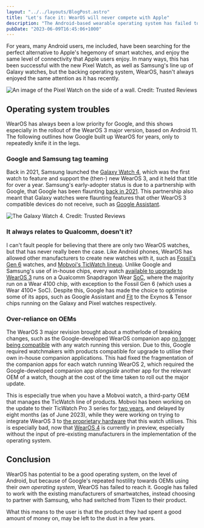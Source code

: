 ```yaml
---
layout: "../../layouts/BlogPost.astro"
title: "Let's face it: WearOS will never compete with Apple"
description: "The Android-based wearable operating system has failed to achieve its potential."
pubDate: "2023-06-09T16:45:06+1000"
---
```


For years, many Android users, me included, have been searching for the perfect alternative to Apple's hegemony of smart watches, and enjoy the same level of connectivity that Apple users enjoy. In many ways, this has been successful with the new Pixel Watch, as well as Samsung's line up of Galaxy watches, but the backing operating system, WearOS, hasn't always enjoyed the same attention as it has recently.

![An image of the Pixel Watch on the side of a wall. Credit: Trusted Reviews](https://www.trustedreviews.com/wp-content/uploads/sites/54/2022/10/PXL_20221031_092955044-768x576.jpg)

## Operating system troubles
WearOS has always been a low priority for Google, and this shows especially in the rollout of the WearOS 3 major version, based on Android 11. The following outlines how Google built up WearOS for years, only to repeatedly knife it in the legs.

### Google and Samsung tag teaming
Back in 2021, Samsung launched the [Galaxy Watch 4](https://techcrunch.com/2021/08/11/samsung-returns-to-wear-os-with-the-galaxy-watch-4/), which was the first watch to feature and support the (then-) new WearOS 3, and it held that title for over a year. Samsung's early-adopter status is due to a partnership with Google, that Google has been flaunting [back in 2021](https://techcrunch.com/2021/08/11/samsung-returns-to-wear-os-with-the-galaxy-watch-4/). This partnership also meant that Galaxy watches were flaunting features that other WearOS 3 compatible devices do not receive, such as [Google Assistant](https://www.samsung.com/us/support/answer/ANS00090782/).

![The Galaxy Watch 4. Credit: Trusted Reviews](https://www.trustedreviews.com/wp-content/uploads/sites/54/2022/08/IMG_3670-768x512.jpg)


### It always relates to Qualcomm, doesn't it?
I can't fault people for believing that there are only two WearOS watches, but that has never really been the case. Like Android phones, WearOS has allowed other manufacturers to create new watches with it, such as [Fossil's Gen 6](https://www.fossil.com/en-au/watches/learn-more/gen-6-smartwatches/) watches, and [Mobvoi's TicWatch lineup](https://www.mobvoi.com/au/pages/ticwatchpro5). Unlike Google and Samsung's use of in-house chips, every watch [available to upgrade to WearOS 3](https://www.androidauthority.com/wear-os-3-watches-2736393/) runs on a Qualcomm Snapdragon Wear [SoC](https://en.wikipedia.org/wiki/System_on_a_chip), where the majority run on a Wear 4100 chip, with exception to the Fossil Gen 6 (which uses a Wear 4100+ SoC). Despite this, Google has made the choice to optimise some of its apps, such as Google Assistant and [Fit](https://www.theverge.com/2022/10/17/23408982/google-fit-pixel-watch-fossil-wearos-3-smartwatches) to the Exynos & Tensor chips running on the Galaxy and Pixel watches respectively.

### Over-reliance on OEMs
The WearOS 3 major revision brought about a motherlode of breaking changes, such as the Google-developed WearOS companion app [no longer being compatible](https://support.google.com/wearos/answer/6056630) with any watch running this version. Due to this, Google required watchmakers with products compatible for upgrade to utilise their own in-house companion applications. This had fixed the fragmentation of the companion apps for each watch running WearOS 2, which required the Google-developed companion app _alongside_ another app for the relevant OEM of a watch, though at the cost of the time taken to roll out the major update.

This is especially true when you have a Mobvoi watch, a third-party OEM that manages the TicWatch line of products. Mobvoi has been working on the update to their TicWatch Pro 3 series for [two years](https://9to5google.com/2023/05/09/ticwatch-wear-os-3-update-delayed/), and delayed by eight months (as of June 2023), while they were working on trying to integrate WearOS 3 to [the proprietary hardware](https://twitter.com/Mobvoi_Official/status/1655588372906385408) that this watch utilises. This is especially bad, now that [WearOS 4](https://developer.android.com/training/wearables/versions/4) is currently in preview, especially without the input of pre-existing manufacturers in the implementation of the operating system.

## Conclusion
WearOS has potential to be a good operating system, on the level of Android, but because of Google's repeated hostility towards OEMs using their _own operating system_, WearOS has failed to reach it. Google has failed to work with the existing manufacturers of smartwatches, instead choosing to partner with Samsung, who had switched from Tizen to their product.

What this means to the user is that the product they had spent a good amount of money on, may be left to the dust in a few years.
